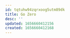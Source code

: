 ```yaml
---
id: tqtuhw94zqrxoog5utm89dk
title: Go Zero
desc: ''
updated: 1656660412156
created: 1656660412168
---
```


